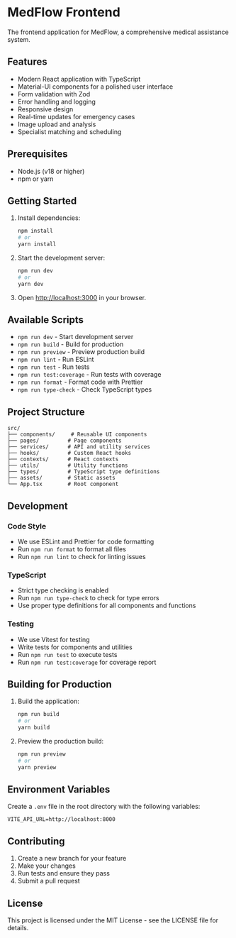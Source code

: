 # MedFlow Frontend

The frontend application for MedFlow, a comprehensive medical assistance system.

## Features

- Modern React application with TypeScript
- Material-UI components for a polished user interface
- Form validation with Zod
- Error handling and logging
- Responsive design
- Real-time updates for emergency cases
- Image upload and analysis
- Specialist matching and scheduling

## Prerequisites

- Node.js (v18 or higher)
- npm or yarn

## Getting Started

1. Install dependencies:
   ```bash
   npm install
   # or
   yarn install
   ```

2. Start the development server:
   ```bash
   npm run dev
   # or
   yarn dev
   ```

3. Open [http://localhost:3000](http://localhost:3000) in your browser.

## Available Scripts

- `npm run dev` - Start development server
- `npm run build` - Build for production
- `npm run preview` - Preview production build
- `npm run lint` - Run ESLint
- `npm run test` - Run tests
- `npm run test:coverage` - Run tests with coverage
- `npm run format` - Format code with Prettier
- `npm run type-check` - Check TypeScript types

## Project Structure

```
src/
├── components/     # Reusable UI components
├── pages/         # Page components
├── services/      # API and utility services
├── hooks/         # Custom React hooks
├── contexts/      # React contexts
├── utils/         # Utility functions
├── types/         # TypeScript type definitions
├── assets/        # Static assets
└── App.tsx        # Root component
```

## Development

### Code Style

- We use ESLint and Prettier for code formatting
- Run `npm run format` to format all files
- Run `npm run lint` to check for linting issues

### TypeScript

- Strict type checking is enabled
- Run `npm run type-check` to check for type errors
- Use proper type definitions for all components and functions

### Testing

- We use Vitest for testing
- Write tests for components and utilities
- Run `npm run test` to execute tests
- Run `npm run test:coverage` for coverage report

## Building for Production

1. Build the application:
   ```bash
   npm run build
   # or
   yarn build
   ```

2. Preview the production build:
   ```bash
   npm run preview
   # or
   yarn preview
   ```

## Environment Variables

Create a `.env` file in the root directory with the following variables:

```
VITE_API_URL=http://localhost:8000
```

## Contributing

1. Create a new branch for your feature
2. Make your changes
3. Run tests and ensure they pass
4. Submit a pull request

## License

This project is licensed under the MIT License - see the LICENSE file for details. 